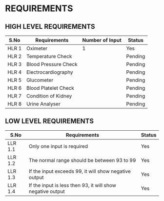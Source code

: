 # REQUIREMENTS

## HIGH LEVEL REQUIREMENTS

|S.No| Requirements|Number of Input| Status|
|----|-------------|---------------|-------|
|HLR 1|Oximeter|1|Yes|
|HLR 2|Temperature Check||Pending|
|HLR 3|Blood Pressure Check||Pending|
|HLR 4|Electrocardiography||Pending|
|HLR 5|Glucometer||Pending|
|HLR 6|Blood Platelet Check||Pending|
|HLR 7|Condition of Kidney||Pending|
|HLR 8|Urine Analyser||Pending|
 
 
 
 ## LOW LEVEL REQUIREMENTS
 
 |S.No| Requirements| Status|
 |----|-------------|-------|
 |LLR 1.1 |Only one input is required|Yes|
 |LLR 1.2 |The normal range should be between 93 to 99|Yes|
 |LLR 1.3|If the input exceeds 99, it will show negative output|Yes|
 |LLR 1.4|If the input is less then 93, it will show negative output|Yes|
